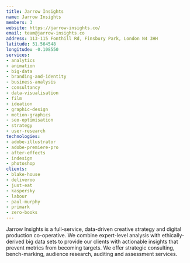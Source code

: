 ```yaml
---
title: Jarrow Insights
name: Jarrow Insights
members: 3
website: https://jarrow-insights.co/
email: team@jarrow-insights.co
address: 113-115 Fonthill Rd, Finsbury Park, London N4 3HH
latitude: 51.564548
longitude: -0.108550
services:
- analytics
- animation
- big-data
- branding-and-identity
- business-analysis
- consultancy
- data-visualisation
- film
- ideation
- graphic-design
- motion-graphics
- seo-optimisation
- strategy
- user-research
technologies:
- adobe-illustrator
- adobe-premiere-pro
- after-effects
- indesign
- photoshop
clients:
- blake-house
- deliveroo
- just-eat
- kaspersky
- labour
- paul-murphy
- primark
- zero-books
---
```


Jarrow Insights is a full-service, data-driven creative strategy and
digital production co-operative. We combine expert-level analysis with
ethically-derived big data sets to provide our clients with actionable
insights that prevent metrics from becoming targets. We offer strategic
consulting, bench-marking, audience research, auditing and assessment
services.
